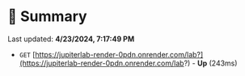 # 📖 Summary
Last updated: **4/23/2024, 7:17:49 PM**

- `GET` [https://jupiterlab-render-0pdn.onrender.com/lab?](https://jupiterlab-render-0pdn.onrender.com/lab?) - **Up** (243ms)
